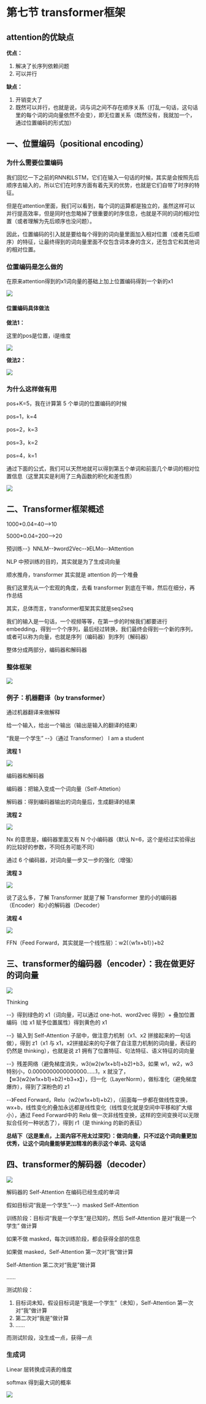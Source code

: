 # 第七节 transformer框架

## attention的优缺点

**优点：**

1. 解决了长序列依赖问题
2. 可以并行

**缺点：**

1. 开销变大了
2. 既然可以并行，也就是说，词与词之间不存在顺序关系（打乱一句话，这句话里的每个词的词向量依然不会变），即无位置关系（既然没有，我就加一个，通过位置编码的形式加）

## 一、位置编码（positional encoding）

### 为什么需要位置编码

我们回忆一下之前的RNN和LSTM，它们在输入一句话的时候，其实是会按照先后顺序去输入的，所以它们在时序方面有着先天的优势，也就是它们自带了时序的特征。

但是在attention里面，我们可以看到，每个词的运算都是独立的，虽然这样可以并行提高效率，但是同时也忽略掉了很重要的时序信息，也就是不同的词的相对位置（或者理解为先后顺序也没问题）。

因此，位置编码的引入就是要给每个得到的词向量里面加入相对位置（或者先后顺序）的特征，让最终得到的词向量里面不仅包含词本身的含义，还包含它和其他词的相对位置。

### 位置编码是怎么做的

在原来attention得到的x1词向量的基础上加上位置编码得到一个新的x1

![](pictures\位置向量.jpg)

#### 位置编码具体做法

**做法1：**

这里的pos是位置，i是维度

![](pictures\位置编码公式.png)

**做法2：**

![](pictures\位置编码和词向量之和.png)

### 为什么这样做有用

pos+K=5，我在计算第 5 个单词的位置编码的时候

pos=1，k=4

pos=2，k=3

pos=3，k=2

pos=4，k=1

通过下面的公式，我们可以天然地就可以得到第五个单词和前面几个单词的相对位置信息（这里其实是利用了三角函数的积化和差性质）

![](pictures\位置嵌入解释.png)

## 二、Transformer框架概述

1000*0.04=40-->10

5000*0.04=200-->20

预训练--》NNLM--》word2Vec--》ELMo--》Attention

NLP 中预训练的目的，其实就是为了生成词向量

顺水推舟，transformer 其实就是 attention 的一个堆叠

我们这里先从一个宏观的角度，去看 transformer 到底在干嘛，然后在细分，再作总结

其实，总体而言，transformer框架其实就是seq2seq

我们的输入是一句话，一个视频等等，在第一步的时候我们都要进行embedding，得到一个个序列，最后经过转换，我们最终会得到一个新的序列，或者可以称为向量，也就是序列（编码器）到序列（解码器）

整体分成两部分，编码器和解码器

### 整体框架

![](pictures\tf-整体框架.jpg)

### 例子：机器翻译（by transformer）

通过机器翻译来做解释

给一个输入，给出一个输出（输出是输入的翻译的结果）

“我是一个学生” --》（通过 Transformer） I am a student

**流程 1**

![](pictures\tf-框架简化.jpg)

编码器和解码器

编码器：把输入变成一个词向量（Self-Attetion）

解码器：得到编码器输出的词向量后，生成翻译的结果

**流程 2**

![](pictures\tf-ed-框架.jpg)

Nx 的意思是，编码器里面又有 N 个小编码器（默认 N=6，这个是经过实验得出的比较好的参数，不同任务可能不同）

通过 6 个编码器，对词向量一步又一步的强化（增强）

**流程 3**

![](pictures\tf-ed-复杂.jpg)

说了这么多，了解 Transformer 就是了解 Transformer 里的小的编码器（Encoder）和小的解码器（Decoder）

**流程 4**

![](pictures\ed-细分.jpg)

FFN（Feed Forward，其实就是一个线性层）：w2(（w1x+b1）)+b2

## 三、transformer的编码器（encoder）：我在做更好的词向量

![](pictures\encoder-详细图.png)

Thinking

--》得到绿色的 x1（词向量，可以通过 one-hot、word2vec 得到）+ 叠加位置编码（给 x1 赋予位置属性）得到黄色的 x1

--》输入到 Self-Attention 子层中，做注意力机制（x1、x2 拼接起来的一句话做），得到 z1（x1 与 x1，x2拼接起来的句子做了自注意力机制的词向量，表征的仍然是 thinking），也就是说 z1 拥有了位置特征、句法特征、语义特征的词向量

--》残差网络（避免梯度消失，w3(w2(w1x+b1)+b2)+b3，如果 w1，w2，w3 特别小，0.0000000000000000……1，x 就没了，【w3(w2(w1x+b1)+b2)+b3+x】），归一化（LayerNorm），做标准化（避免梯度爆炸），得到了深粉色的 z1

--》Feed Forward，Relu（w2(w1x+b1)+b2），（前面每一步都在做线性变换，wx+b，线性变化的叠加永远都是线性变化（线性变化就是空间中平移和扩大缩小），通过 Feed Forward中的 Relu 做一次非线性变换，这样的空间变换可以无限拟合任何一种状态了），得到 r1（是 thinking 的新的表征）

**总结下（这是重点，上面内容不用太过深究）：做词向量，只不过这个词向量更加优秀，让这个词向量能够更加精准的表示这个单词、这句话**



## 四、transformer的解码器（decoder）

![](pictures\ed-细分.jpg)

解码器的 Self-Attention 在编码已经生成的单词

假如目标词“我是一个学生”---》masked Self-Attention

训练阶段：目标词“我是一个学生”是已知的，然后 Self-Attention 是对“我是一个学生” 做计算

如果不做 masked，每次训练阶段，都会获得全部的信息

如果做 masked，Self-Attention 第一次对“我”做计算

Self-Attention 第二次对“我是”做计算

……

测试阶段：

1. 目标词未知，假设目标词是“我是一个学生”（未知），Self-Attention 第一次对“我”做计算
2. 第二次对“我是”做计算
3. ……

而测试阶段，没生成一点，获得一点

### 生成词

Linear 层转换成词表的维度

softmax 得到最大词的概率

![](pictures\tf-最后输出.jpg)

